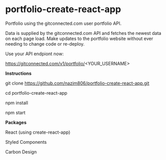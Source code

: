 # portfolio-create-react-app

Portfolio using the gitconnected.com user portfolio API.

Data is supplied by the gitconnected.com API and fetches the newest data on each page load. Make updates to the portfolio website without ever needing to change code or re-deploy. 

Use your API endpiont now:

https://gitconnected.com/v1/portfolio/<YOUR_USERNAME>



**Instructions**

git clone https://github.com/nazim806/portfolio-create-react-app.git

cd portfolio-create-react-app

npm install

npm start

**Packages**

React (using create-react-app)

Styled Components

Carbon Design
